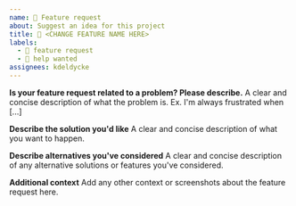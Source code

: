 ```yaml
---
name: 🎁 Feature request
about: Suggest an idea for this project
title: 🎁 <CHANGE FEATURE NAME HERE>
labels:
  - 🎁 feature request
  - 🙏 help wanted
assignees: kdeldycke
---
```


**Is your feature request related to a problem? Please describe.**
A clear and concise description of what the problem is. Ex. I'm always frustrated when [...]

**Describe the solution you'd like**
A clear and concise description of what you want to happen.

**Describe alternatives you've considered**
A clear and concise description of any alternative solutions or features you've considered.

**Additional context**
Add any other context or screenshots about the feature request here.
